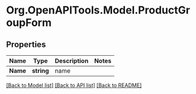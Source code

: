 
# Org.OpenAPITools.Model.ProductGroupForm

## Properties

Name | Type | Description | Notes
------------ | ------------- | ------------- | -------------
**Name** | **string** | name | 

[[Back to Model list]](../README.md#documentation-for-models)
[[Back to API list]](../README.md#documentation-for-api-endpoints)
[[Back to README]](../README.md)


